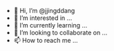 - 👋 Hi, I’m @jjingddang
- 👀 I’m interested in ...
- 🌱 I’m currently learning ...
- 💞️ I’m looking to collaborate on ...
- 📫 How to reach me ...

<!---
jjingddang/jjingddang is a ✨ special ✨ repository because its `README.md` (this file) appears on your GitHub profile.
You can click the Preview link to take a look at your changes.
--->

